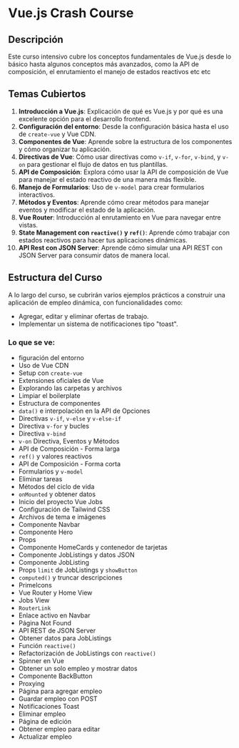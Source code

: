 # Vue.js Crash Course

## Descripción

Este curso intensivo cubre los conceptos fundamentales de Vue.js desde lo básico hasta algunos conceptos más avanzados, como la API de composición, el enrutamiento el manejo de estados reactivos etc etc

## Temas Cubiertos

1. **Introducción a Vue.js**: Explicación de qué es Vue.js y por qué es una excelente opción para el desarrollo frontend.
2. **Configuración del entorno**: Desde la configuración básica hasta el uso de `create-vue` y Vue CDN.
3. **Componentes de Vue**: Aprende sobre la estructura de los componentes y cómo organizar tu aplicación.
4. **Directivas de Vue**: Cómo usar directivas como `v-if`, `v-for`, `v-bind`, y `v-on` para gestionar el flujo de datos en tus plantillas.
5. **API de Composición**: Explora cómo usar la API de composición de Vue para manejar el estado reactivo de una manera más flexible.
6. **Manejo de Formularios**: Uso de `v-model` para crear formularios interactivos.
7. **Métodos y Eventos**: Aprende cómo crear métodos para manejar eventos y modificar el estado de la aplicación.
8. **Vue Router**: Introducción al enrutamiento en Vue para navegar entre vistas.
9. **State Management con `reactive()` y `ref()`**: Aprende cómo trabajar con estados reactivos para hacer tus aplicaciones dinámicas.
10. **API Rest con JSON Server**: Aprende cómo simular una API REST con JSON Server para consumir datos de manera local.


## Estructura del Curso

A lo largo del curso, se cubrirán varios ejemplos prácticos a construir una aplicación de empleo dinámica, con funcionalidades como:

- Agregar, editar y eliminar ofertas de trabajo.
- Implementar un sistema de notificaciones tipo "toast".

### Lo que se ve:

- figuración del entorno
- Uso de Vue CDN
- Setup con `create-vue`
- Extensiones oficiales de Vue
- Explorando las carpetas y archivos
- Limpiar el boilerplate
- Estructura de componentes
- `data()` e interpolación en la API de Opciones
- Directivas `v-if`, `v-else` y `v-else-if`
- Directiva `v-for` y bucles
- Directiva `v-bind`
- `v-on` Directiva, Eventos y Métodos
- API de Composición - Forma larga
- `ref()` y valores reactivos
- API de Composición - Forma corta
- Formularios y `v-model`
- Eliminar tareas
- Métodos del ciclo de vida
- `onMounted` y obtener datos
- Inicio del proyecto Vue Jobs
- Configuración de Tailwind CSS
- Archivos de tema e imágenes
- Componente Navbar
- Componente Hero
- Props
- Componente HomeCards y contenedor de tarjetas
- Componente JobListings y datos JSON
- Componente JobListing
- Props `limit` de JobListings y `showButton`
- `computed()` y truncar descripciones
- PrimeIcons
- Vue Router y Home View
- Jobs View
- `RouterLink`
- Enlace activo en Navbar
- Página Not Found
- API REST de JSON Server
- Obtener datos para JobListings
- Función `reactive()`
- Refactorización de JobListings con `reactive()`
- Spinner en Vue
- Obtener un solo empleo y mostrar datos
- Componente BackButton
- Proxying
- Página para agregar empleo
- Guardar empleo con POST
- Notificaciones Toast
- Eliminar empleo
- Página de edición
- Obtener empleo para editar
- Actualizar empleo

